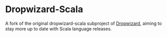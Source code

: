 Dropwizard-Scala
================

A fork of the original dropwizard-scala subproject of [Dropwizard](https://github.com/codahale/dropwizard), aiming to stay more up to date with Scala language releases.
